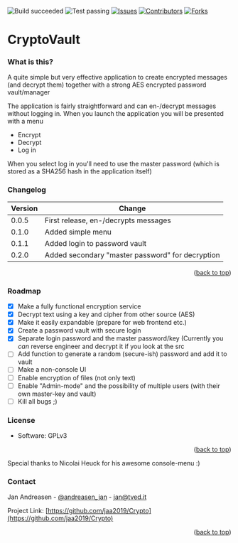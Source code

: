 ![Build succeeded][build-shield]
![Test passing][test-shield]
[![Issues][issues-shield]][issues-url]
[![Contributors][contributors-shield]][contributors-url]
[![Forks][forks-shield]][forks-url]
# CryptoVault

### What is this?
A quite simple but very effective application to create encrypted messages (and decrypt them) together with a strong AES encrypted password vault/manager

The application is fairly straightforward and can en-/decrypt messages without logging in.
When you launch the application you will be presented with a menu
- Encrypt
- Decrypt
- Log in

When you select log in you'll need to use the master password (which is stored as a SHA256 hash in the application itself)

### Changelog
| Version | Change |
|-|-|
| 0.0.5 | First release, en-/decrypts messages |
| 0.1.0 | Added simple menu |
| 0.1.1 | Added login to password vault |
| 0.2.0 | Added secondary "master password" for decryption |
<p align="right">(<a href="#top">back to top</a>)</p>

### Roadmap
- [x] Make a fully functional encryption service
- [x] Decrypt text using a key and cipher from other source (AES)
- [x] Make it easily expandable (prepare for web frontend etc.)
- [x] Create a password vault with secure login
- [x] Separate login password and the master password/key (Currently you *can* reverse engineer and decrypt it if you look at the src
- [ ] Add function to generate a random (secure-ish) password and add it to vault
- [ ] Make a non-console UI
- [ ] Enable encryption of files (not only text)
- [ ] Enable "Admin-mode" and the possibility of multiple users (with their own master-key and vault)
- [ ] Kill all bugs ;)

### License
* Software: GPLv3
<p align="right">(<a href="#top">back to top</a>)</p>

Special thanks to Nicolai Heuck for his awesome console-menu :)

### Contact

Jan Andreasen - [@andreasen_jan](https://twitter.com/andreasen_jan) - jan@tved.it

Project Link: [https://github.com/jaa2019/Crypto](https://github.com/jaa2019/Crypto)
<p align="right">(<a href="#top">back to top</a>)</p>


<!-- MARKDOWN LINKS & IMAGES -->
<!-- https://www.markdownguide.org/basic-syntax/#reference-style-links -->
[build-shield]: https://img.shields.io/badge/Build-succeeded-brightgreen.svg
[test-shield]: https://img.shields.io/badge/Tests-passing-brightgreen.svg
[contributors-shield]: https://img.shields.io/badge/Contributors-2-brightgreen.svg
[contributors-url]: https://github.com/jaa2019/SerialLogger/graphs/contributors
[forks-shield]: https://img.shields.io/badge/Forks-0-blue.svg
[forks-url]: https://github.com/jaa2019/SerialLogger/network/members
[issues-shield]: https://img.shields.io/badge/Issues-1-brightgreen.svg
[issues-url]: https://github.com/jaa2019/SerialLogger/issues
